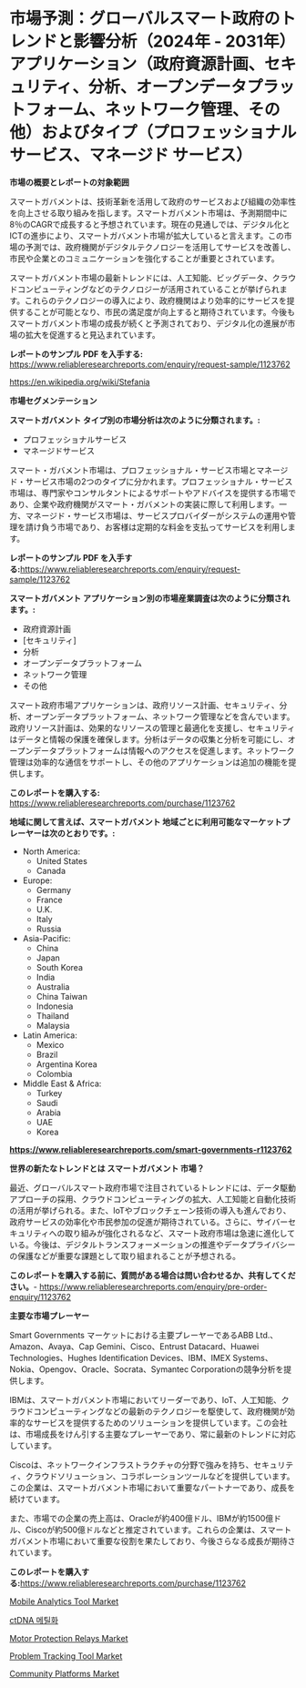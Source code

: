 <p><h1>市場予測：グローバルスマート政府のトレンドと影響分析（2024年 - 2031年）アプリケーション（政府資源計画、セキュリティ、分析、オープンデータプラットフォーム、ネットワーク管理、その他）およびタイプ（プロフェッショナルサービス、マネージド サービス）</h1></p><p><strong>市場の概要とレポートの対象範囲</strong></p>
<p><p>スマートガバメントは、技術革新を活用して政府のサービスおよび組織の効率性を向上させる取り組みを指します。スマートガバメント市場は、予測期間中に8％のCAGRで成長すると予想されています。現在の見通しでは、デジタル化とICTの進歩により、スマートガバメント市場が拡大していると言えます。この市場の予測では、政府機関がデジタルテクノロジーを活用してサービスを改善し、市民や企業とのコミュニケーションを強化することが重要とされています。</p><p>スマートガバメント市場の最新トレンドには、人工知能、ビッグデータ、クラウドコンピューティングなどのテクノロジーが活用されていることが挙げられます。これらのテクノロジーの導入により、政府機関はより効率的にサービスを提供することが可能となり、市民の満足度が向上すると期待されています。今後もスマートガバメント市場の成長が続くと予測されており、デジタル化の進展が市場の拡大を促進すると見込まれています。</p></p>
<p><strong>レポートのサンプル PDF を入手する:</strong> <a href="https://www.reliableresearchreports.com/enquiry/request-sample/1123762">https://www.reliableresearchreports.com/enquiry/request-sample/1123762</a></p>
<p><a href="https://en.wikipedia.org/wiki/Stefania">https://en.wikipedia.org/wiki/Stefania</a></p>
<p><strong>市場セグメンテーション</strong></p>
<p><strong>スマートガバメント タイプ別の市場分析は次のように分類されます。:</strong></p>
<p><ul><li>プロフェッショナルサービス</li><li>マネージドサービス</li></ul></p>
<p><p>スマート・ガバメント市場は、プロフェッショナル・サービス市場とマネージド・サービス市場の2つのタイプに分かれます。プロフェッショナル・サービス市場は、専門家やコンサルタントによるサポートやアドバイスを提供する市場であり、企業や政府機関がスマート・ガバメントの実装に際して利用します。一方、マネージド・サービス市場は、サービスプロバイダーがシステムの運用や管理を請け負う市場であり、お客様は定期的な料金を支払ってサービスを利用します。</p></p>
<p><strong>レポートのサンプル PDF を入手する:</strong><a href="https://www.reliableresearchreports.com/enquiry/request-sample/1123762">https://www.reliableresearchreports.com/enquiry/request-sample/1123762</a></p>
<p><strong> スマートガバメント アプリケーション別の市場産業調査は次のように分類されます。:</strong></p>
<p><ul><li>政府資源計画</li><li>[セキュリティ]</li><li>分析</li><li>オープンデータプラットフォーム</li><li>ネットワーク管理</li><li>その他</li></ul></p>
<p><p>スマート政府市場アプリケーションは、政府リソース計画、セキュリティ、分析、オープンデータプラットフォーム、ネットワーク管理などを含んでいます。政府リソース計画は、効果的なリソースの管理と最適化を支援し、セキュリティはデータと情報の保護を確保します。分析はデータの収集と分析を可能にし、オープンデータプラットフォームは情報へのアクセスを促進します。ネットワーク管理は効率的な通信をサポートし、その他のアプリケーションは追加の機能を提供します。</p></p>
<p><strong>このレポートを購入する:</strong> <a href="https://www.reliableresearchreports.com/purchase/1123762">https://www.reliableresearchreports.com/purchase/1123762</a></p>
<p><strong>地域に関して言えば、スマートガバメント 地域ごとに利用可能なマーケットプレーヤーは次のとおりです。:</strong></p>
<p><ul>
    <li>
        North America:
        <ul>
            <li>United States</li>
            <li>Canada</li>
        </ul>
    </li>
    <li>
        Europe:
        <ul>
            <li>Germany</li>
            <li>France</li>
            <li>U.K.</li>
            <li>Italy</li>
            <li>Russia</li>
        </ul>
    </li>
    <li>
        Asia-Pacific:
        <ul>
            <li>China</li>
            <li>Japan</li>
            <li>South Korea</li>
            <li>India</li>
            <li>Australia</li>
            <li>China Taiwan</li>
            <li>Indonesia</li>
            <li>Thailand</li>
            <li>Malaysia</li>
        </ul>
    </li>
    <li>
        Latin America:
        <ul>
            <li>Mexico</li>
            <li>Brazil</li>
            <li>Argentina Korea</li>
            <li>Colombia</li>
        </ul>
    </li>
    <li>
        Middle East & Africa:
        <ul>
            <li>Turkey</li>
            <li>Saudi</li>
            <li>Arabia</li>
            <li>UAE</li>
            <li>Korea</li>
        </ul>
    </li>
    </ul></p>
<p><strong><a href="https://www.reliableresearchreports.com/smart-governments-r1123762">https://www.reliableresearchreports.com/smart-governments-r1123762</a></strong></p>
<p><strong>世界の新たなトレンドとは スマートガバメント 市場？</strong></p>
<p><p>最近、グローバルスマート政府市場で注目されているトレンドには、データ駆動アプローチの採用、クラウドコンピューティングの拡大、人工知能と自動化技術の活用が挙げられる。また、IoTやブロックチェーン技術の導入も進んでおり、政府サービスの効率化や市民参加の促進が期待されている。さらに、サイバーセキュリティへの取り組みが強化されるなど、スマート政府市場は急速に進化している。今後は、デジタルトランスフォーメーションの推進やデータプライバシーの保護などが重要な課題として取り組まれることが予想される。</p></p>
<p><strong>このレポートを購入する前に、質問がある場合は問い合わせるか、共有してください。</strong>- <a href="https://www.reliableresearchreports.com/enquiry/pre-order-enquiry/1123762">https://www.reliableresearchreports.com/enquiry/pre-order-enquiry/1123762</a></p>
<p><strong>主要な市場プレーヤー</strong></p>
<p><p>Smart Governments マーケットにおける主要プレーヤーであるABB Ltd.、Amazon、Avaya、Cap Gemini、Cisco、Entrust Datacard、Huawei Technologies、Hughes Identification Devices、IBM、IMEX Systems、Nokia、Opengov、Oracle、Socrata、Symantec Corporationの競争分析を提供します。</p><p>IBMは、スマートガバメント市場においてリーダーであり、IoT、人工知能、クラウドコンピューティングなどの最新のテクノロジーを駆使して、政府機関が効率的なサービスを提供するためのソリューションを提供しています。この会社は、市場成長をけん引する主要なプレーヤーであり、常に最新のトレンドに対応しています。</p><p>Ciscoは、ネットワークインフラストラクチャの分野で強みを持ち、セキュリティ、クラウドソリューション、コラボレーションツールなどを提供しています。この企業は、スマートガバメント市場において重要なパートナーであり、成長を続けています。</p><p>また、市場での企業の売上高は、Oracleが約400億ドル、IBMが約1500億ドル、Ciscoが約500億ドルなどと推定されています。これらの企業は、スマートガバメント市場において重要な役割を果たしており、今後さらなる成長が期待されています。</p></p>
<p><strong>このレポートを購入する:</strong><a href="https://www.reliableresearchreports.com/purchase/1123762">https://www.reliableresearchreports.com/purchase/1123762</a></p>
<p><p><a href="https://www.linkedin.com/pulse/mobile-analytics-tool-market-size-share-analysis-growth-trends-58bkf">Mobile Analytics Tool Market</a></p><p><a href="https://medium.com/@trevorkruvalis5678/%EC%83%88%EB%A1%9C%EC%9A%B4-%EB%8F%99%ED%96%A5-%EB%B0%8F-ctdna-%EB%A9%94%ED%8B%B8%EB%A0%88%EC%9D%B4%EC%85%98-%EC%8B%9C%EC%9E%A5-%EC%A0%90%EC%9C%A0%EC%9C%A8-%EB%B6%84%EC%84%9D-%EC%9C%A0%ED%98%95-%EC%9D%91%EC%9A%A9-%EC%B5%9C%EC%A2%85%EC%82%AC%EC%9A%A9-%EB%B0%8F-2024%EB%85%84%EB%B6%80%ED%84%B0-2031%EB%85%84%EA%B9%8C%EC%A7%80%EC%9D%98-%EA%B8%B0%EA%B0%84%EC%97%90-%EB%8C%80%ED%95%9C-%EC%98%88%EC%B8%A1%EC%9C%BC%EB%A1%9C-34ed05382ee4">ctDNA 메틸화</a></p><p><a href="https://issuu.com/reportprime-2/docs/motor-protection-relays-market-size-2030.pptx">Motor Protection Relays Market</a></p><p><a href="https://github.com/mdinislamsheik/Market-Research-Report-List-1/blob/main/problem-tracking-tool-market.md">Problem Tracking Tool Market</a></p><p><a href="https://www.linkedin.com/pulse/community-platforms-market-size-segmentation-trends-growth-e42hc">Community Platforms Market</a></p></p>